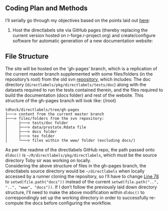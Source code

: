 ## Coding Plan and Methods

I’ll serially go through my objectives based on the points laid out [here](https://github.com/rstats-gsoc/gsoc2021/wiki/directlabels-improvements#coding-project-directlabels-improvements):

1) Host the directlabels site via GitHub pages (thereby replacing the current version hosted on r-forge.r-project.org) and create/configure software for automatic generation of a new documentation website:

## File Structure
The site will be hosted on the 'gh-pages' branch, which is a replication of the current master branch supplemented with some files/folders (in the repository’s root) from the old svn [repository](https://r-forge.r-project.org/projects/directlabels/), which includes:
The doc directory (`directlabels/pkg/directlabels/tests/doc`) along with the datasets required to run the tests contained therein, and the files required to build the documentation (docs folder) and rest of the website.
This structure of the gh-pages branch will look like: (/root)
```
tdhock/directlabels/tree/gh-pages
├───> content from the current master branch
├───> files/folders from the svn repository:
│     ├───> tests/doc folder
│     ├───> data/prostate.Rdata file
│     ├───> docs folder
│     ├───> tex folder
│     └───> files within the www/ folder (excluding docs/)
```
As per the readme of the directlabels GitHub repo, the path passed onto `dldoc()` is `~/R/directlabels/pkg/directlabels`, which must be the source directory Toby sir was working on locally.  
Considering the above structure of files in the gh-pages branch, the directlabels source directory would be `~/directlabels` when locally accessed by a runner cloning the repository, so I’ll have to change [Line 78](https://github.com/tdhock/directlabels/blob/54ccbb95e0079649d350865f8c063adfc8fbbf0b/R/doc.R#L78) to `setwd(file.path("docs"))` instead of the current `setwd(file.path("..", "..", "www", "docs"))`. 
If I don’t follow the previously laid down directory structure, I’ll need to make the above modification within `dldoc()` to correspondingly set up the working directory in order to successfully re-compute the docs before configuring the workflow. 
